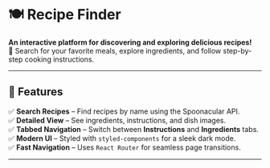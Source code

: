 # 🍽️ Recipe Finder

**An interactive platform for discovering and exploring delicious recipes!**  
🔎 Search for your favorite meals, explore ingredients, and follow step-by-step cooking instructions.  


---

## 🌟 Features  

✅ **Search Recipes** – Find recipes by name using the Spoonacular API.  
✅ **Detailed View** – See ingredients, instructions, and dish images.  
✅ **Tabbed Navigation** – Switch between **Instructions** and **Ingredients** tabs.  
✅ **Modern UI** – Styled with `styled-components` for a sleek dark mode.  
✅ **Fast Navigation** – Uses `React Router` for seamless page transitions.  

---



